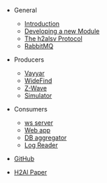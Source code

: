 - General

  - [Introduction](general/introduction.md)
  - [Developing a new Module](general/develop_new_module.md)
  - [The h2alsv Protocol](general/h2alsv_protocol.md)
  - [RabbitMQ](general/rabbitmq.md)

- Producers

  - [Vayyar](producers/vayyar.md)
  - [WideFind](producers/widefind.md)
  - [Z-Wave](producers/zwave.md)
  - [Simulator](producers/simulator.md)

- Consumers

  - [ws server](consumers/ws_server.md)
  - [Web app](consumers/web_ui.md)
  - [DB aggregator](consumers/database_script.md)
  - [Log Reader](consumers/log_reader.md)

- [GitHub](https://github.com/kottz/h2alsv/)
- [H2Al Paper](http://ltu.diva-portal.org/smash/record.jsf?pid=diva2:1290940)


